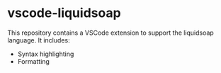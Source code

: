 # vscode-liquidsoap

This repository contains a VSCode extension to support the liquidsoap language. It includes:

- Syntax highlighting
- Formatting

